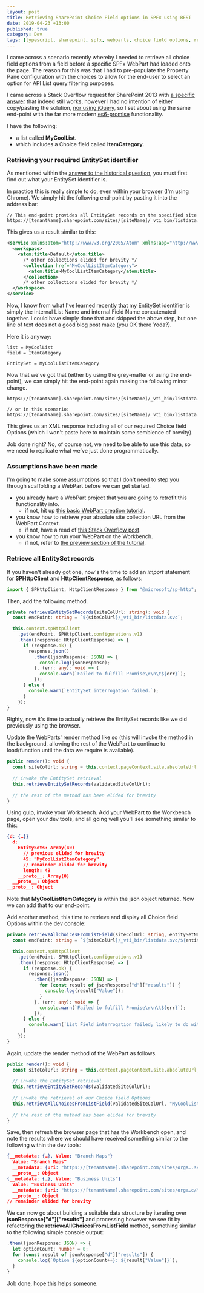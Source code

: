 ```yaml
---
layout: post
title: Retrieving SharePoint Choice Field options in SPFx using REST
date: 2019-04-23 +13:00
published: true
category: Dev
tags: [typescript, sharepoint, spfx, webparts, choice field options, rest]
---
```


I came across a scenario recently whereby I needed to retrieve all choice field options from a field before a specific SPFx WebPart had loaded onto the page. The reason for this was that I had to pre-populate the Property Pane configuration with the choices to allow for the end-user to select an option for API List query filtering purposes.

I came across a Stack Overflow request for SharePoint 2013 with [a specific answer](https://sharepoint.stackexchange.com/a/228022/82938) that indeed still works, however I had no intention of either copy/pasting the solution, [nor using jQuery](https://dreamsof.dev/2019-04-21-weaning-myself-off-of-jquery.md/), so I set about using the same end-point with the far more modern [es6-promise](https://www.npmjs.com/package/es6-promise) functionality.

I have the following:
- a list called **MyCoolList**.
- which includes a Choice field called **ItemCategory**.


### Retrieving your required EntitySet identifier

As mentioned within the [answer to the historical question](https://sharepoint.stackexchange.com/a/228022/82938), you must first find out what your EntitySet identifier is.

In practice this is really simple to do, even within your browser (I'm using Chrome). We simply hit the following end-point by pasting it into the address bar:

~~~text
// This end-point provides all EntitySet records on the specified site
https://[tenantName].sharepoint.com/sites/[siteName]/_vti_bin/listdata.svc
~~~

This gives us a result similar to this:

~~~xml
<service xmlns:atom="http://www.w3.org/2005/Atom" xmlns:app="http://www.w3.org/2007/app" xmlns="http://www.w3.org/2007/app" xml:base="https://[tenantName].sharepoint.com/sites/[siteName]/_vti_bin/listdata.svc/">
  <workspace>
    <atom:title>Default</atom:title>
      /* other collections elided for brevity */
      <collection href="MyCoolListItemCategory">
        <atom:title>MyCoolListItemCategory</atom:title>
      </collection>
      /* other collections elided for brevity */
  </workspace>
</service>
~~~

Now, I know from what I've learned recently that my EntitySet identifier is simply the internal List Name and internal Field Name concatenated together. I could have simply done that and skipped the above step, but one line of text does not a good blog post make (you OK there Yoda?).

Here it is anyway:

~~~text
list = MyCoolList
field = ItemCategory

EntitySet = MyCoolListItemCategory
~~~

Now that we've got that (either by using the grey-matter or using the end-point), we can simply hit the end-point again making the following minor change.

~~~text
https://[tenantName].sharepoint.com/sites/[siteName]/_vti_bin/listdata.svc/[EntitySet]

// or in this scenario:
https://[tenantName].sharepoint.com/sites/[siteName]/_vti_bin/listdata.svc/MyCoolListItemCategory
~~~

This gives us an XML response including all of our required Choice field Options (which I won't paste here to maintain some semblence of brevity).

Job done right? No, of course not, we need to be able to use this data, so we need to replicate what we've just done programmatically.


### Assumptions have been made

I'm going to make some assumptions so that I don't need to step you through scaffolding a WebPart before we can get started.

- you already have a WebPart project that you are going to retrofit this functionality into.
  - if not, hit up [this basic WebPart creation tutorial](https://docs.microsoft.com/en-us/sharepoint/dev/spfx/web-parts/get-started/build-a-hello-world-web-part).
- you know how to retrieve your absolute site collection URL from the WebPart Context.
  - if not, have a read of [this Stack Overflow post](https://sharepoint.stackexchange.com/questions/211810/how-to-retrieve-pagecontext-in-spfx).
- you know how to run your WebPart on the Workbench.
  - if not, refer to [the preview section of the tutorial](https://docs.microsoft.com/en-us/sharepoint/dev/spfx/web-parts/get-started/build-a-hello-world-web-part#preview-the-web-part).


### Retrieve all EntitySet records

If you haven't already got one, now's the time to add an *import* statement for **SPHttpClient** and **HttpClientResponse**, as follows:

~~~ts
import { SPHttpClient, HttpClientResponse } from "@microsoft/sp-http";
~~~

Then, add the following method.

~~~ts
private retrieveEntitySetRecords(siteColUrl: string): void {
  const endPoint: string = `${siteColUrl}/_vti_bin/listdata.svc`;

  this.context.spHttpClient
    .get(endPoint, SPHttpClient.configurations.v1)
    .then((response: HttpClientResponse) => {
      if (response.ok) {
        response.json()
          .then((jsonResponse: JSON) => {
            console.log(jsonResponse);
          }, (err: any): void => {
            console.warn(`Failed to fulfill Promise\r\n\t${err}`);
          });
      } else {
        console.warn(`EntitySet interrogation failed.`);
      }
    });
}
~~~

Righty, now it's time to actually retrieve the EntitySet records like we did previously using the browser.

Update the WebParts' render method like so (this will invoke the method in the background, allowing the rest of the WebPart to continue to load/function until the data we require is available).

~~~ts
public render(): void {
  const siteColUrl: string = this.context.pageContext.site.absoluteUrl; // if you don't understand this, read the link previously mentioned under "Assumptions have been made"
  
  // invoke the EntitySet retrieval
  this.retrieveEntitySetRecords(validatedSiteColUrl);
  
  // the rest of the method has been elided for brevity
}
~~~

Using gulp, invoke your Workbench. Add your WebPart to the Workbench page, open your dev tools, and all going well you'll see something similar to this:

~~~json
{d: {…}}
  d:
    EntitySets: Array(49)
      // previous elided for brevity
      45: "MyCoolListItemCategory"
      // remainder elided for brevity
      length: 49
    __proto__: Array(0)
  __proto__: Object
__proto__: Object
~~~

Note that **MyCoolListItemCategory** is within the json object returned. Now we can add that to our end-point.

Add another method, this time to retrieve and display all Choice field Options within the dev console:

~~~ts
private retrieveAllChoicesFromListField(siteColUrl: string, entitySetName: string): void {
  const endPoint: string = `${siteColUrl}/_vti_bin/listdata.svc/${entitySetName}`;

  this.context.spHttpClient
    .get(endPoint, SPHttpClient.configurations.v1)
    .then((response: HttpClientResponse) => {
      if (response.ok) {
        response.json()
          .then((jsonResponse: JSON) => {
            for (const result of jsonResponse["d"]["results"]) {
              console.log(result["Value"]);
            }
          }, (err: any): void => {
            console.warn(`Failed to fulfill Promise\r\n\t${err}`);
          });
      } else {
        console.warn(`List Field interrogation failed; likely to do with interrogation of the incorrect listdata.svc end-point.`);
      }
    });
}
~~~

Again, update the render method of the WebPart as follows.

~~~ts
public render(): void {
  const siteColUrl: string = this.context.pageContext.site.absoluteUrl;
  
  // invoke the EntitySet retrieval
  this.retrieveEntitySetRecords(validatedSiteColUrl);
  
  // invoke the retrieval of our Choice field Options
  this.retrieveAllChoicesFromListField(validatedSiteColUrl, "MyCoolListItemCategory");
  
  // the rest of the method has been elided for brevity
}
~~~

Save, then refresh the browser page that has the Workbench open, and note the results where we should have received something similar to the following within the dev tools:

~~~json
{__metadata: {…}, Value: "Branch Maps"}
  Value: "Branch Maps"
  __metadata: {uri: "https://[tenantName].sharepoint.com/sites/orga….svc/MyCoolListItemCategory('Branch%20Maps')", type: "Microsoft.SharePoint.DataService.WayfindingLinksLinkCategoryValue"}
  __proto__: Object
{__metadata: {…}, Value: "Business Units"}
  Value: "Business Units"
  __metadata: {uri: "https://[tenantName].sharepoint.com/sites/orga…c/MyCoolListItemCategory('Business%20Units')", type: "Microsoft.SharePoint.DataService.WayfindingLinksLinkCategoryValue"}
  __proto__: Object
// remainder elided for brevity
~~~

We can now go about building a suitable data structure by iterating over **jsonResponse["d"]["results"]** and processing however we see fit by refactoring the **retrieveAllChoicesFromListField** method, something similar to the following simple console output:

~~~ts
.then((jsonResponse: JSON) => {
  let optionCount: number = 0;
  for (const result of jsonResponse["d"]["results"]) {
    console.log(`Option ${optionCount++}: ${result["Value"]}`);
  }
}
~~~

Job done, hope this helps someone.
